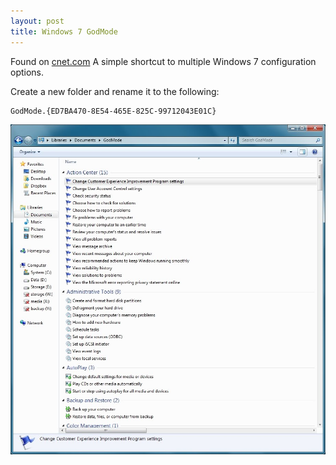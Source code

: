 ```yaml
---
layout: post
title: Windows 7 GodMode
---
```


Found on [cnet.com](http://news.cnet.com/8301-13860_3-10423985-56.html?tag=mncol)
A simple shortcut to multiple Windows 7 configuration options.

Create a new folder and rename it to the following:

	GodMode.{ED7BA470-8E54-465E-825C-99712043E01C}

![godmode](/content/images/godmode.jpg)
